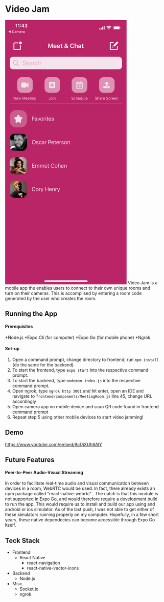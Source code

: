 # Video Jam
![Picture](github-pic.png)
Video Jam is a mobile app the enables users to connect to their own unique rooms and turn on their cameras. This is accomplised by entering a room code generated by the user who creates the room.

## Running the App

#### Prerequisites
*Node.js
*Expo Cli (for computer)
*Expo Go (for mobile phone)
*Ngrok 

#### Set-up
1. Open a command prompt, change directory to frontend, run `npm install` (do the same for the backend)
2. To start the frontend, type `expo start` into the respective command prompt.
3. To start the backend, type `nodemon index.js` into the respective command prompt.
4. Open ngrok, type `ngrok http 3001` and hit enter, open an IDE and navigate to `frontend/components/MeetingRoom.js` line 45, change URL accordingly
5. Open camera app on mobile device and scan QR code found in frontend command prompt
6. Repeat step 5 using other mobile devices to start video jamming!

## Demo
https://www.youtube.com/embed/9aDjXUh6AlY

## Future Features
#### Peer-to-Peer Audio-Visual Streaming
In order to facilitate real-time audio and visual communication between devices in a room, WebRTC would be used. In fact, there already exists an npm package called "react-native-webrtc" . The catch is that this module is not supported in Expo Go, and would therefore require a development build to run the app. This would require us to install and build our app using and android or ios simulator. As of the last push, I was not able to get either of these simulators running properly on my computer.
Hopefully, in a few short years, these native dependecies can become accessible through Expo Go itself.

## Teck Stack
* Frontend
  * React Native
    * react-navigation
    * react-native-vector-icons
* Backend
  * Node.js
* Misc.
  * Socket.io
  * ngrok

